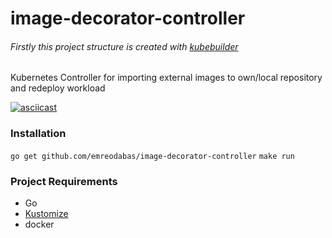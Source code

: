 # image-decorator-controller
###### Firstly this project structure is created with [kubebuilder](https://github.com/kubernetes-sigs/kubebuilder) 
Kubernetes Controller for importing external images to own/local repository  and redeploy workload


[![asciicast](https://asciinema.org/a/xnG9oES86DxMzop2hr8rD7zlp.svg)](https://asciinema.org/a/xnG9oES86DxMzop2hr8rD7zlp)

### Installation

`go get github.com/emreodabas/image-decorator-controller` 
`make run` 

### Project Requirements

* Go 
* [Kustomize](https://kubectl.docs.kubernetes.io/installation/kustomize/)
* docker

[kubebuilder]: https://github.com/kubernetes-sigs/kubebuilder[![asciicast](https://asciinema.org/a/xnG9oES86DxMzop2hr8rD7zlp.svg)](https://asciinema.org/a/xnG9oES86DxMzop2hr8rD7zlp)